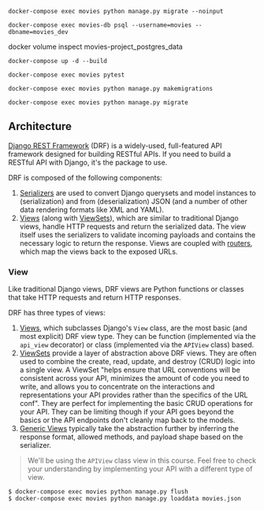 ```
docker-compose exec movies python manage.py migrate --noinput
```

```
docker-compose exec movies-db psql --username=movies --dbname=movies_dev
```

docker volume inspect movies-project_postgres_data

```
docker-compose up -d --build
```

```
docker-compose exec movies pytest
```

```
docker-compose exec movies python manage.py makemigrations
```

```
docker-compose exec movies python manage.py migrate
```

## Architecture

[Django REST Framework](https://www.django-rest-framework.org/) (DRF) is a widely-used, full-featured API framework designed for building RESTful APIs. If you need to build a RESTful API with Django, it's the package to use.

DRF is composed of the following components:

1. [Serializers](https://www.django-rest-framework.org/api-guide/serializers/) are used to convert Django querysets and model instances to (serialization) and from (deserialization) JSON (and a number of other data rendering formats like XML and YAML).
2. [Views](https://www.django-rest-framework.org/api-guide/views/) (along with [ViewSets](https://www.django-rest-framework.org/api-guide/viewsets/)), which are similar to traditional Django views, handle HTTP requests and return the serialized data. The view itself uses the serializers to validate incoming payloads and contains the necessary logic to return the response. Views are coupled with [routers](https://www.django-rest-framework.org/api-guide/routers/), which map the views back to the exposed URLs.

### View

Like traditional Django views, DRF views are Python functions or classes that take HTTP requests and return HTTP responses.

DRF has three types of views:

1. [Views](https://testdriven.io/blog/drf-views-part-1/), which subclasses Django's `View` class, are the most basic (and most explicit) DRF view type. They can be function (implemented via the `api_view` decorator) or class (implemented via the `APIView` class) based.
2. [ViewSets](https://testdriven.io/blog/drf-views-part-3/) provide a layer of abstraction above DRF views. They are often used to combine the create, read, update, and destroy (CRUD) logic into a single view. A ViewSet "helps ensure that URL conventions will be consistent across your API, minimizes the amount of code you need to write, and allows you to concentrate on the interactions and representations your API provides rather than the specifics of the URL conf". They are perfect for implementing the basic CRUD operations for your API. They can be limiting though if your API goes beyond the basics or the API endpoints don't cleanly map back to the models.
3. [Generic Views](https://testdriven.io/blog/drf-views-part-2/) typically take the abstraction further by inferring the response format, allowed methods, and payload shape based on the serializer.

> We'll be using the `APIView` class view in this course. Feel free to check your understanding by implementing your API with a different type of view.



```
$ docker-compose exec movies python manage.py flush
$ docker-compose exec movies python manage.py loaddata movies.json
```
